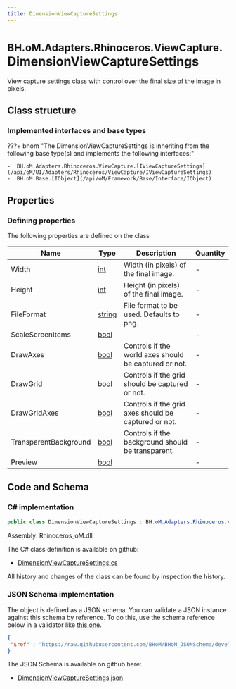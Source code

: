 ```yaml
---
title: DimensionViewCaptureSettings
---
```


# <small>BH.oM.Adapters.Rhinoceros.ViewCapture.</small>**DimensionViewCaptureSettings**

View capture settings class with control over the final size of the image in pixels.

## Class structure

### Implemented interfaces and base types

???+ bhom "The DimensionViewCaptureSettings is inheriting from the following base type(s) and implements the following interfaces:"

    -  BH.oM.Adapters.Rhinoceros.ViewCapture.[IViewCaptureSettings](/api/oM/UI/Adapters/Rhinoceros/ViewCapture/IViewCaptureSettings)
    -  BH.oM.Base.[IObject](/api/oM/Framework/Base/Interface/IObject)


## Properties



### Defining properties

The following properties are defined on the class

| Name             | Type             | Description      | Quantity         |
|------------------|------------------|------------------|------------------|
| Width | [int](https://learn.microsoft.com/en-us/dotnet/api/System.Int32?view=netstandard-2.0) | Width (in pixels) of the final image. | - |
| Height | [int](https://learn.microsoft.com/en-us/dotnet/api/System.Int32?view=netstandard-2.0) | Height (in pixels) of the final image. | - |
| FileFormat | [string](https://learn.microsoft.com/en-us/dotnet/api/System.String?view=netstandard-2.0) | File format to be used. Defaults to png. | - |
| ScaleScreenItems | [bool](https://learn.microsoft.com/en-us/dotnet/api/System.Boolean?view=netstandard-2.0) |  | - |
| DrawAxes | [bool](https://learn.microsoft.com/en-us/dotnet/api/System.Boolean?view=netstandard-2.0) | Controls if the world axes should be captured or not. | - |
| DrawGrid | [bool](https://learn.microsoft.com/en-us/dotnet/api/System.Boolean?view=netstandard-2.0) | Controls if the grid should be captured or not. | - |
| DrawGridAxes | [bool](https://learn.microsoft.com/en-us/dotnet/api/System.Boolean?view=netstandard-2.0) | Controls if the grid axes should be captured or not. | - |
| TransparentBackground | [bool](https://learn.microsoft.com/en-us/dotnet/api/System.Boolean?view=netstandard-2.0) | Controls if the background should be transparent. | - |
| Preview | [bool](https://learn.microsoft.com/en-us/dotnet/api/System.Boolean?view=netstandard-2.0) |  | - |


## Code and Schema

### C# implementation

``` C# title="C#"
public class DimensionViewCaptureSettings : BH.oM.Adapters.Rhinoceros.ViewCapture.IViewCaptureSettings, BH.oM.Base.IObject
```

Assembly: Rhinoceros_oM.dll

The C# class definition is available on github:

- [DimensionViewCaptureSettings.cs](https://github.com/BHoM/Rhinoceros_Toolkit/blob/develop/Rhinoceros_oM/ViewCapture\DimensionViewCaptureSettings.cs)

All history and changes of the class can be found by inspection the history.
### JSON Schema implementation

The object is defined as a JSON schema. You can validate a JSON instance against this schema by reference. To do this, use the schema reference below in a validator like [this one](https://www.jsonschemavalidator.net/).

``` json title="JSON Schema"
{
 "$ref" : "https://raw.githubusercontent.com/BHoM/BHoM_JSONSchema/develop/Rhinoceros_oM/ViewCapture/DimensionViewCaptureSettings.json"
}
```

The JSON Schema is available on github here:

- [DimensionViewCaptureSettings.json](https://github.com/BHoM/BHoM_JSONSchema/blob/develop/Rhinoceros_oM/ViewCapture/DimensionViewCaptureSettings.json)

